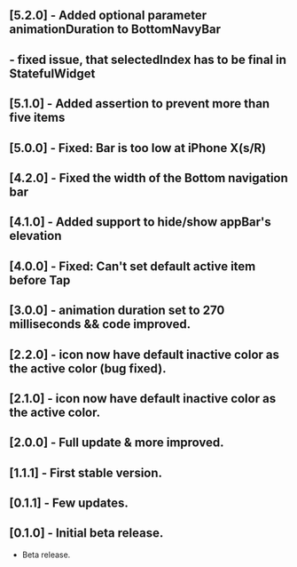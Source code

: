 ## [5.2.0] - Added optional parameter animationDuration to BottomNavyBar
##         - fixed issue, that selectedIndex has to be final in StatefulWidget

## [5.1.0] - Added assertion to prevent more than five items

## [5.0.0] - Fixed: Bar is too low at iPhone X(s/R)

## [4.2.0] - Fixed the width of the Bottom navigation bar

## [4.1.0] - Added support to hide/show appBar's elevation

## [4.0.0] - Fixed: Can't set default active item before Tap

## [3.0.0] - animation duration set to 270 milliseconds && code improved.

## [2.2.0] - icon now have default inactive color as the active color (bug fixed).

## [2.1.0] - icon now have default inactive color as the active color.

## [2.0.0] - Full update & more improved.

## [1.1.1] - First stable version.

## [0.1.1] - Few updates.

## [0.1.0] - Initial beta release.

* Beta release.
